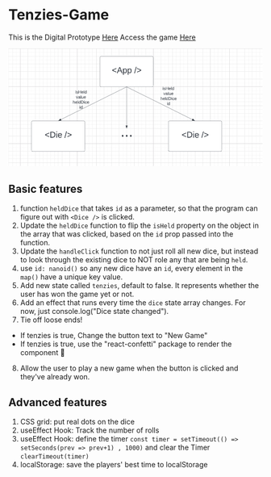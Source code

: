 # Tenzies-Game

This is the Digital Prototype [Here](https://www.figma.com/file/FqsxRUhAaXM4ezddQK0CdR/Tenzies?node-id=0%3A1)
Access the game [Here](https://vermouthyyj.github.io/Tenzies-Game/)

![Components Structure](/img/struct.png "structure")

## Basic features

1. function `heldDice` that takes `id` as a parameter, so that the program can figure out with `<Dice />` is clicked.
2. Update the `heldDice` function to flip the `isHeld` property on the object in the array that was clicked, based on the `id` prop passed into the function.
3. Update the `handleClick` function to not just roll all new dice, but instead to look through the existing dice to NOT role any that are being `held`.
4. use `id: nanoid()` so any new dice have an `id`, every element in the `map()` have a unique key value.
5. Add new state called `tenzies`, default to false. It represents whether the user has won the game yet or not.
6. Add an effect that runs every time the `dice` state array changes. For now, just console.log("Dice state changed").
7. Tie off loose ends!

- If tenzies is true, Change the button text to "New Game"
- If tenzies is true, use the "react-confetti" package to render the <Confetti /> component 🎉

8. Allow the user to play a new game when the button is clicked and they've already won.

## Advanced features

1. CSS grid: put real dots on the dice
2. useEffect Hook: Track the number of rolls
3. useEffect Hook: define the timer
   `const timer = setTimeout(() => setSeconds(prev => prev+1) , 1000)`
   and clear the Timer
   `clearTimeout(timer)`
4. localStorage: save the players' best time to localStorage
